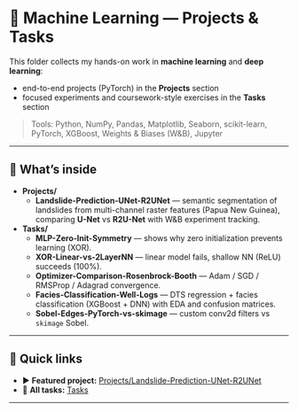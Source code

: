 # 🧠 Machine Learning — Projects & Tasks

This folder collects my hands-on work in **machine learning** and **deep learning**:
- end-to-end projects (PyTorch) in the **Projects** section
- focused experiments  and coursework-style exercises in the **Tasks** section

> Tools: Python, NumPy, Pandas, Matplotlib, Seaborn, scikit-learn, PyTorch, XGBoost, Weights & Biases (W&B), Jupyter

---

## 🚀 What’s inside

- **Projects/**
  - **Landslide-Prediction-UNet-R2UNet** — semantic segmentation of landslides from multi-channel raster features (Papua New Guinea), comparing **U-Net** vs **R2U-Net** with W&B experiment tracking.
- **Tasks/**
  - **MLP-Zero-Init-Symmetry** — shows why zero initialization prevents learning (XOR).
  - **XOR-Linear-vs-2LayerNN** — linear model fails, shallow NN (ReLU) succeeds (100%).
  - **Optimizer-Comparison-Rosenbrock-Booth** — Adam / SGD / RMSProp / Adagrad convergence.
  - **Facies-Classification-Well-Logs** — DTS regression + facies classification (XGBoost + DNN) with EDA and confusion matrices.
  - **Sobel-Edges-PyTorch-vs-skimage** — custom conv2d filters vs `skimage` Sobel.

---

## 🔎 Quick links

- ▶️ **Featured project:** [Projects/Landslide-Prediction-UNet-R2UNet](./Projects/Landslide-Prediction-UNet-R2UNet/)
- 🧩 **All tasks:** [Tasks](./Tasks/)

---
